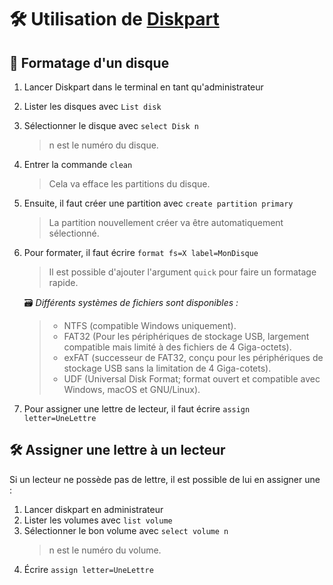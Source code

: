 # 🛠️ Utilisation de [Diskpart](https://docs.microsoft.com/fr-fr/windows-server/administration/windows-commands/diskpart)

## 💽 Formatage d'un disque

1. Lancer Diskpart dans le terminal en tant qu'administrateur
2. Lister les disques avec `List disk`
3. Sélectionner le disque avec `select Disk n`
    > n est le numéro du disque.
4. Entrer la commande `clean`
    > Cela va efface les partitions du disque.
5. Ensuite, il faut créer une partition avec `create partition primary`
    > La partition nouvellement créer va être automatiquement sélectionné.
6. Pour formater, il faut écrire `format fs=X label=MonDisque`  
    > Il est possible d'ajouter l'argument `quick` pour faire un formatage rapide.

    🗃️ _Différents systèmes de fichiers sont disponibles :_
    >
    > - NTFS (compatible Windows uniquement).
    > - FAT32 (Pour les périphériques de stockage USB, largement compatible mais limité à des fichiers de 4 Giga-octets).
    > - exFAT (successeur de FAT32, conçu pour les périphériques de stockage USB sans la limitation de 4 Giga-cotets).
    > - UDF (Universal Disk Format; format ouvert et compatible avec Windows, macOS et GNU/Linux).

7. Pour assigner une lettre de lecteur, il faut écrire `assign letter=UneLettre`

## 🛠️ Assigner une lettre à un lecteur

Si un lecteur ne possède pas de lettre, il est possible de lui en assigner une :

1. Lancer diskpart en administrateur
2. Lister les volumes avec `list volume`
3. Sélectionner le bon volume avec `select volume n`  
    > n est le numéro du volume.
4. Écrire `assign letter=UneLettre`
